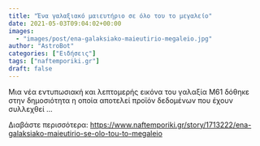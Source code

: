 ```yaml
---
title: "Ένα γαλαξιακό μαιευτήριο σε όλο του το μεγαλείο"
date: 2021-05-03T09:04:02+00:00
images:
  - "images/post/ena-galaksiako-maieutirio-megaleio.jpg"
author: "AstroBot"
categories: ["Ειδήσεις"]
tags: ["naftemporiki.gr"]
draft: false
---
```


Μια νέα εντυπωσιακή και λεπτομερής εικόνα του γαλαξία Μ61 δόθηκε στην δημοσιότητα η οποία αποτελεί προϊόν δεδομένων που έχουν συλλεχθεί ...

Διαβάστε περισσότερα: https://www.naftemporiki.gr/story/1713222/ena-galaksiako-maieutirio-se-olo-tou-to-megaleio
